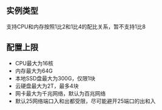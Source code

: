 ## 实例类型

支持CPU和内存按照1比2和1比4的配比关系，暂不支持1比8

## 配置上限
- CPU最大为16核
- 内存最大为64G
- 本地SSD盘最大为300G，仅限1块
- 云硬盘最大为2T，最多4块
- 网卡最大为千兆网络，默认为百兆网络
- 默认25网络端口入和出都受限，尽可能避开25端口的出和入
